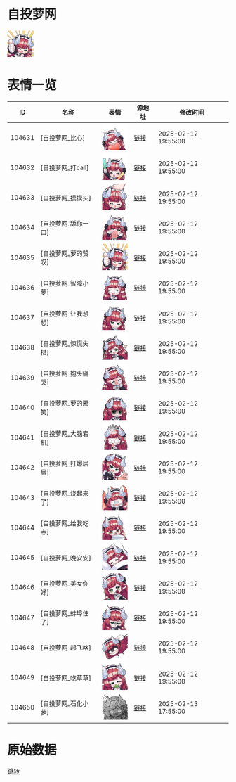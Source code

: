 # 自投萝网

<img src="./cover.png" height="60" alt="cover" />

# 表情一览

|ID|名称|表情|源地址|修改时间|
|----|----|----|----|----|
|104631|[自投萝网_比心]|<img src="./pic/104631_%5B自投萝网_比心%5D.png" height="60" alt="比心"/>|[链接](https://i0.hdslb.com/bfs/garb/f94ee523b7accc2a836c8d7f98ab69ac697a8e5a.png)|2025-02-12 19:55:00|
|104632|[自投萝网_打call]|<img src="./pic/104632_%5B自投萝网_打call%5D.png" height="60" alt="打call"/>|[链接](https://i0.hdslb.com/bfs/garb/61eebe9e1dcc4fbbd588cb08f43647d515ac0198.png)|2025-02-12 19:55:00|
|104633|[自投萝网_摸摸头]|<img src="./pic/104633_%5B自投萝网_摸摸头%5D.png" height="60" alt="摸摸头"/>|[链接](https://i0.hdslb.com/bfs/garb/0b30d261f37a0b48a2e923150e4a9d299af5a3ca.png)|2025-02-12 19:55:00|
|104634|[自投萝网_舔你一口]|<img src="./pic/104634_%5B自投萝网_舔你一口%5D.png" height="60" alt="舔你一口"/>|[链接](https://i0.hdslb.com/bfs/garb/ffc8f931b1339af059d1fa8a5e711d6dc63d499c.png)|2025-02-12 19:55:00|
|104635|[自投萝网_萝的赞叹]|<img src="./pic/104635_%5B自投萝网_萝的赞叹%5D.png" height="60" alt="萝的赞叹"/>|[链接](https://i0.hdslb.com/bfs/garb/127fb17982b99d73fc1513abb57514c7ca38616b.png)|2025-02-12 19:55:00|
|104636|[自投萝网_智障小萝]|<img src="./pic/104636_%5B自投萝网_智障小萝%5D.png" height="60" alt="智障小萝"/>|[链接](https://i0.hdslb.com/bfs/garb/5f5544d22252f1293a5063d77b7c7a8b368f5be6.png)|2025-02-12 19:55:00|
|104637|[自投萝网_让我想想]|<img src="./pic/104637_%5B自投萝网_让我想想%5D.png" height="60" alt="让我想想"/>|[链接](https://i0.hdslb.com/bfs/garb/47c2ecfdd3a5e94cd0ca5f73e63890779c717bab.png)|2025-02-12 19:55:00|
|104638|[自投萝网_惊慌失措]|<img src="./pic/104638_%5B自投萝网_惊慌失措%5D.png" height="60" alt="惊慌失措"/>|[链接](https://i0.hdslb.com/bfs/garb/8949d6a5168ba67c3f73f1ce8146bf62cd26d6f6.png)|2025-02-12 19:55:00|
|104639|[自投萝网_抱头痛哭]|<img src="./pic/104639_%5B自投萝网_抱头痛哭%5D.png" height="60" alt="抱头痛哭"/>|[链接](https://i0.hdslb.com/bfs/garb/ef8d2141cef6bed3c072ec5f09423c80cb328913.png)|2025-02-12 19:55:00|
|104640|[自投萝网_萝的邪笑]|<img src="./pic/104640_%5B自投萝网_萝的邪笑%5D.png" height="60" alt="萝的邪笑"/>|[链接](https://i0.hdslb.com/bfs/garb/57f1a0c77ee67c367a7ebedcb05e35d98abf4be6.png)|2025-02-12 19:55:00|
|104641|[自投萝网_大脑宕机]|<img src="./pic/104641_%5B自投萝网_大脑宕机%5D.png" height="60" alt="大脑宕机"/>|[链接](https://i0.hdslb.com/bfs/garb/315df16ab463eb40cccc62553422106e32e36c61.png)|2025-02-12 19:55:00|
|104642|[自投萝网_打爆居居]|<img src="./pic/104642_%5B自投萝网_打爆居居%5D.png" height="60" alt="打爆居居"/>|[链接](https://i0.hdslb.com/bfs/garb/b9afd29ee3aa818082f583803534bc61a8be8551.png)|2025-02-12 19:55:00|
|104643|[自投萝网_烧起来了]|<img src="./pic/104643_%5B自投萝网_烧起来了%5D.png" height="60" alt="烧起来了"/>|[链接](https://i0.hdslb.com/bfs/garb/0b9e3e8b726220238b461bb47a56ad0bf5f6dfb4.png)|2025-02-12 19:55:00|
|104644|[自投萝网_给我吃点]|<img src="./pic/104644_%5B自投萝网_给我吃点%5D.png" height="60" alt="给我吃点"/>|[链接](https://i0.hdslb.com/bfs/garb/d9e2c02b993ce59525b0f8862d2a654b0d900d50.png)|2025-02-12 19:55:00|
|104645|[自投萝网_晚安安]|<img src="./pic/104645_%5B自投萝网_晚安安%5D.png" height="60" alt="晚安安"/>|[链接](https://i0.hdslb.com/bfs/garb/47fe823e3d5f48f86747c7d8eceabd7ffc2baefb.png)|2025-02-12 19:55:00|
|104646|[自投萝网_美女你好]|<img src="./pic/104646_%5B自投萝网_美女你好%5D.png" height="60" alt="美女你好"/>|[链接](https://i0.hdslb.com/bfs/garb/3d387c17045581e14f0ca0611132603fbd66a87f.png)|2025-02-12 19:55:00|
|104647|[自投萝网_蚌埠住了]|<img src="./pic/104647_%5B自投萝网_蚌埠住了%5D.png" height="60" alt="蚌埠住了"/>|[链接](https://i0.hdslb.com/bfs/garb/94e752a39d7a1d2356b20e9e784e8e0a53532270.png)|2025-02-12 19:55:00|
|104648|[自投萝网_起飞咯]|<img src="./pic/104648_%5B自投萝网_起飞咯%5D.png" height="60" alt="起飞咯"/>|[链接](https://i0.hdslb.com/bfs/garb/15d9561d67673524b1700640d6a5080064e1f310.png)|2025-02-12 19:55:00|
|104649|[自投萝网_吃草草]|<img src="./pic/104649_%5B自投萝网_吃草草%5D.png" height="60" alt="吃草草"/>|[链接](https://i0.hdslb.com/bfs/garb/e0c789b6d2af08b178a56010755b68cb2e3ce014.png)|2025-02-12 19:55:00|
|104650|[自投萝网_石化小萝]|<img src="./pic/104650_%5B自投萝网_石化小萝%5D.png" height="60" alt="石化小萝"/>|[链接](https://i0.hdslb.com/bfs/garb/b3d841167857d8c5642ef4794f862873328aeef9.png)|2025-02-13 17:55:00|

# 原始数据

[跳转](./raw.json)

